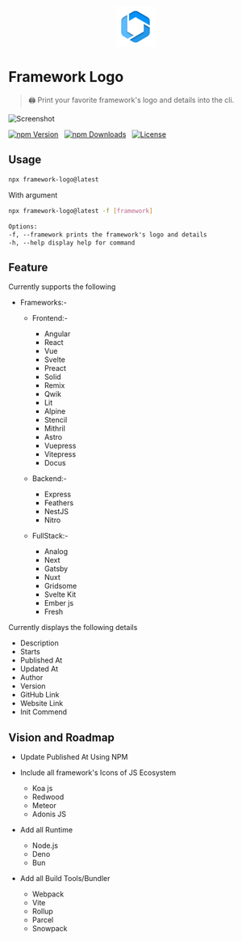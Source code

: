 <p align="center">
  <img src="./assets/logo.png" lt="Logo" width="80" />
<p>

# Framework Logo

> :printer: Print your favorite framework's logo and details into the cli.

![Screenshot](assets/screenshot.webp)

[![npm Version](https://img.shields.io/npm/v/framework-logo.svg)](https://www.npmjs.com/package/framework-logo) &nbsp;
[![npm Downloads](https://img.shields.io/npm/dm/framework-logo.svg)](https://www.npmjs.com/package/framework-logo) &nbsp;
[![License](https://img.shields.io/npm/l/framework-logo.svg)](https://github.com/shba007/framework-logo?tab=MIT-1-ov-file) &nbsp;

## Usage

```sh
npx framework-logo@latest
```

With argument

```sh
npx framework-logo@latest -f [framework]

```

    Options:
    -f, --framework prints the framework's logo and details
    -h, --help display help for command

## Feature

Currently supports the following

- Frameworks:-

  - Frontend:-
    - Angular
    - React
    - Vue
    - Svelte
    - Preact
    - Solid
    - Remix
    - Qwik
    - Lit
    - Alpine
    - Stencil
    - Mithril
    - Astro
    - Vuepress
    - Vitepress
    - Docus

  - Backend:-
    - Express
    - Feathers
    - NestJS
    - Nitro

  - FullStack:-
    - Analog
    - Next
    - Gatsby
    - Nuxt
    - Gridsome
    - Svelte Kit
    - Ember js
    - Fresh

Currently displays the following details

- Description
- Starts
- Published At
- Updated At
- Author
- Version
- GitHub Link
- Website Link
- Init Commend

## Vision and Roadmap

- Update Published At Using NPM
- Include all framework's Icons of JS Ecosystem

  - Koa js
  - Redwood
  - Meteor
  - Adonis JS

- Add all Runtime
  - Node.js
  - Deno
  - Bun
  
- Add all Build Tools/Bundler
  - Webpack
  - Vite
  - Rollup
  - Parcel
  - Snowpack